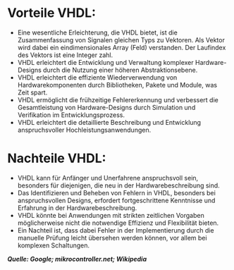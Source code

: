 # Vorteile VHDL:

- Eine wesentliche Erleichterung, die VHDL bietet, ist die Zusammenfassung von Signalen gleichen Typs zu Vektoren. Als Vektor wird dabei ein eindimensionales Array (Feld) verstanden. Der Laufindex des Vektors ist eine Integer zahl.
- VHDL erleichtert die Entwicklung und Verwaltung komplexer Hardware-Designs durch die Nutzung einer höheren Abstraktionsebene.
- VHDL erleichtert die effiziente Wiederverwendung von Hardwarekomponenten durch Bibliotheken, Pakete und Module, was Zeit spart.
- VHDL ermöglicht die frühzeitige Fehlererkennung und verbessert die Gesamtleistung von Hardware-Designs durch Simulation und Verifikation im Entwicklungsprozess.
- VHDL erleichtert die detaillierte Beschreibung und Entwicklung anspruchsvoller Hochleistungsanwendungen.

# Nachteile VHDL:

- VHDL kann für Anfänger und Unerfahrene anspruchsvoll sein, besonders für diejenigen, die neu in der Hardwarebeschreibung sind.
- Das Identifizieren und Beheben von Fehlern in VHDL, besonders bei anspruchsvollen Designs, erfordert fortgeschrittene Kenntnisse und Erfahrung in der Hardwarebeschreibung.
- VHDL könnte bei Anwendungen mit strikten zeitlichen Vorgaben möglicherweise nicht die notwendige Effizienz und Flexibilität bieten.
- Ein Nachteil ist, dass dabei Fehler in der Implementierung durch die manuelle Prüfung leicht übersehen werden können, vor allem bei komplexen Schaltungen.

***Quelle: Google; mikrocontroller.net; Wikipedia***